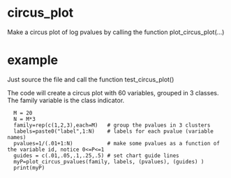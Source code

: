 # circus_plot
Make a circus plot of log pvalues by calling the function plot_circus_plot(...)

# example
Just source the file and call the function test_circus_plot()

The code will create a circus plot with 60 variables, grouped in 3 classes. The family variable is the class indicator.
```
  M = 20 
  N = M*3
  family=rep(c(1,2,3),each=M)   # group the pvalues in 3 clusters
  labels=paste0("label",1:N)    # labels for each pvalue (variable names)
  pvalues=1/(.01+1:N)           # make some pvalues as a function of the variable id, notice 0<=P<=1
  guides = c(.01,.05,.1,.25,.5) # set chart guide lines
  myP=plot_circus_pvalues(family, labels, (pvalues), (guides) ) 
  print(myP)
```  
